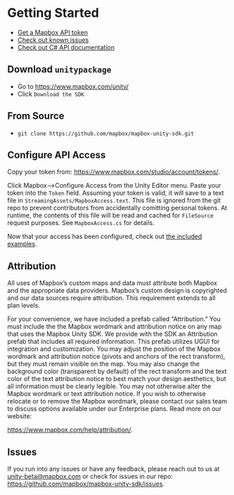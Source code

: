 # Getting Started

* [Get a Mapbox API token](01-mapbox-api-token.md)
* [Check out known issues](02-known-issues.md)
* [Check out C# API documentation](https://mapbox.github.io/mapbox-unity-sdk/api/index.html)

## Download `unitypackage`

* Go to https://www.mapbox.com/unity/
* Click `Download the SDK`

## From Source

* `git clone https://github.com/mapbox/mapbox-unity-sdk.git`

## Configure API Access

Copy your token from: https://www.mapbox.com/studio/account/tokens/.

Click Mapbox—>Configure Access from the Unity Editor menu. Paste your token into the `Token` field. Assuming your token is valid, it will save to a text file in `StreamingAssets/MapboxAccess.text`. This file is ignored from the git repo to prevent contributors from accidentally comitting personal tokens. At runtime, the contents of this file will be read and cached for `FileSource` request purposes. See `MapboxAccess.cs` for details.

Now that your access has been configured, check out [the included examples](https://mapbox.github.io/mapbox-unity-sdk/docs/03-examples.html).

## Attribution

All uses of Mapbox’s custom maps and data must attribute both Mapbox and the appropriate data providers. Mapbox’s custom design is copyrighted and our data sources require attribution. This requirement extends to all plan levels.

For your convenience, we have included a prefab called “Attribution.” You must include the the Mapbox wordmark and attribution notice on any map that uses the Mapbox Unity SDK. We provide with the SDK an Attribution prefab that includes all required information. This prefab utilizes UGUI for integration and customization. You may adjust the position of the Mapbox wordmark and attribution notice (pivots and anchors of the rect transform), but they must remain visible on the map. You may also change the background color (transparent by default) of the rect transform and the text color of the text attribution notice to best match your design aesthetics, but all information must be clearly legible. You may not otherwise alter the Mapbox wordmark or text attribution notice. If you wish to otherwise relocate or to remove the Mapbox wordmark, please contact our sales team to discuss options available under our Enterprise plans. Read more on our website: 

https://www.mapbox.com/help/attribution/.

## Issues

If you run into any issues or have any feedback, please reach out to us at unity-beta@mapbox.com or check for issues in our repo: https://github.com/mapbox/mapbox-unity-sdk/issues.